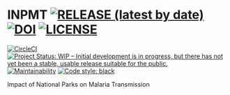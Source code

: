 # INPMT [![RELEASE (latest by date)](https://img.shields.io/github/v/release/pierre-manchon/INPMT)](https://github.com/pierre-manchon/INPMT/releases/latest) [![DOI](https://zenodo.org/badge/DOI/10.5281/zenodo.4972214.svg)](https://doi.org/10.5281/zenodo.4972214) [![LICENSE](https://img.shields.io/github/license/pierre-manchon/INPMT)](https://www.gnu.org/licenses/gpl-3.0.en.html)
[![CircleCI](https://circleci.com/gh/pierre-manchon/INPMT/tree/main.svg?style=svg)](https://circleci.com/gh/pierre-manchon/INPMT/tree/main)
[![Project Status: WIP – Initial development is in progress, but there has not yet been a stable, usable release suitable for the public.](https://www.repostatus.org/badges/latest/wip.svg)](https://www.repostatus.org/#wip)
[![Maintainability](https://api.codeclimate.com/v1/badges/f1888eb8938e688ad438/maintainability)](https://codeclimate.com/github/pierre-manchon/INPMT/maintainability)
[![Code style: black](https://img.shields.io/badge/code%20style-black-000000.svg)](https://github.com/psf/black)

Impact of National Parks on Malaria Transmission

<!--
jenkins: needs java (https://www.jenkins.io/)
travis ci: ci/cd not reliable on the long term (https://www.travis-ci.com/)
non
circleci: ci/cd (https://app.circleci.com/pipelines/github/pierre-manchon)
appveyor: ci/cd (https://ci.appveyor.com/login)
tox: differnt versions and interpreters (https://github.com/tox-dev/tox)
voir si je peux test les builds sur plusieurs plateformes à partir de circle ci directement
requires.io: dependencies security (http://requires.io/)
safety: venv and packages security issues (https://pyup.io/safety/)
voir si j'utilises requires ou plutôt safety
bandit: security issue (https://github.com/PyCQA/bandit)
scrutinizer: code quality (https://scrutinizer-ci.com/)
black: syntax formatting (https://github.com/psf/black)
ok
twine: 
flit:
which is better to publish package to pypi
-->
